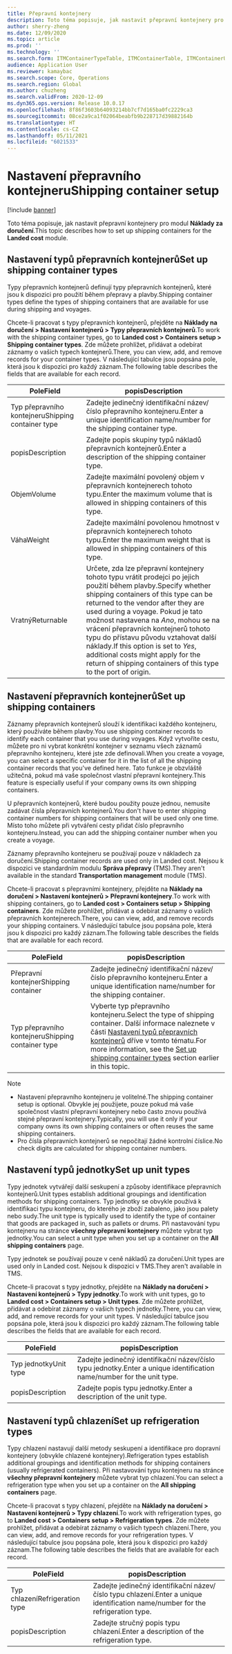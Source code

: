 ```yaml
---
title: Přepravní kontejnery
description: Toto téma popisuje, jak nastavit přepravní kontejnery pro modul nákladů za doručení.
author: sherry-zheng
ms.date: 12/09/2020
ms.topic: article
ms.prod: ''
ms.technology: ''
ms.search.form: ITMContainerTypeTable, ITMContainerTable, ITMContainerUnitTypeTable, ITMRefrigerationTypeTable, ITMContainersListPage, ITMContainers
audience: Application User
ms.reviewer: kamaybac
ms.search.scope: Core, Operations
ms.search.region: Global
ms.author: chuzheng
ms.search.validFrom: 2020-12-09
ms.dyn365.ops.version: Release 10.0.17
ms.openlocfilehash: 8f86f3603b64093214bb7cf7d165ba0fc2229ca3
ms.sourcegitcommit: 08ce2a9ca1f02064beabfb9b228717d39882164b
ms.translationtype: HT
ms.contentlocale: cs-CZ
ms.lasthandoff: 05/11/2021
ms.locfileid: "6021533"
---
```

# <a name="shipping-container-setup"></a><span data-ttu-id="fbc20-103">Nastavení přepravního kontejneru</span><span class="sxs-lookup"><span data-stu-id="fbc20-103">Shipping container setup</span></span>

[!include [banner](../../includes/banner.md)]

<span data-ttu-id="fbc20-104">Toto téma popisuje, jak nastavit přepravní kontejnery pro modul **Náklady za doručení**.</span><span class="sxs-lookup"><span data-stu-id="fbc20-104">This topic describes how to set up shipping containers for the **Landed cost** module.</span></span>

## <a name="set-up-shipping-container-types"></a><a id="shipping-container-types"></a><span data-ttu-id="fbc20-105">Nastavení typů přepravních kontejnerů</span><span class="sxs-lookup"><span data-stu-id="fbc20-105">Set up shipping container types</span></span>

<span data-ttu-id="fbc20-106">Typy přepravních kontejnerů definují typy přepravních kontejnerů, které jsou k dispozici pro použití během přepravy a plavby.</span><span class="sxs-lookup"><span data-stu-id="fbc20-106">Shipping container types define the types of shipping containers that are available for use during shipping and voyages.</span></span>

<span data-ttu-id="fbc20-107">Chcete-li pracovat s typy přepravních kontejnerů, přejděte na **Náklady na doručení \> Nastavení kontejnerů \> Typy přepravních kontejnerů**.</span><span class="sxs-lookup"><span data-stu-id="fbc20-107">To work with the shipping container types, go to **Landed cost \> Containers setup \> Shipping container types**.</span></span> <span data-ttu-id="fbc20-108">Zde můžete prohlížet, přidávat a odebírat záznamy o vašich typech kontejnerů.</span><span class="sxs-lookup"><span data-stu-id="fbc20-108">There, you can view, add, and remove records for your container types.</span></span> <span data-ttu-id="fbc20-109">V následující tabulce jsou popsána pole, která jsou k dispozici pro každý záznam.</span><span class="sxs-lookup"><span data-stu-id="fbc20-109">The following table describes the fields that are available for each record.</span></span>

| <span data-ttu-id="fbc20-110">Pole</span><span class="sxs-lookup"><span data-stu-id="fbc20-110">Field</span></span> | <span data-ttu-id="fbc20-111">popis</span><span class="sxs-lookup"><span data-stu-id="fbc20-111">Description</span></span> |
|---|---|
| <span data-ttu-id="fbc20-112">Typ přepravního kontejneru</span><span class="sxs-lookup"><span data-stu-id="fbc20-112">Shipping container type</span></span> | <span data-ttu-id="fbc20-113">Zadejte jedinečný identifikační název/číslo přepravního kontejneru.</span><span class="sxs-lookup"><span data-stu-id="fbc20-113">Enter a unique identification name/number for the shipping container type.</span></span> |
| <span data-ttu-id="fbc20-114">popis</span><span class="sxs-lookup"><span data-stu-id="fbc20-114">Description</span></span> | <span data-ttu-id="fbc20-115">Zadejte popis skupiny typů nákladů přepravních kontejnerů.</span><span class="sxs-lookup"><span data-stu-id="fbc20-115">Enter a description of the shipping container type.</span></span> |
| <span data-ttu-id="fbc20-116">Objem</span><span class="sxs-lookup"><span data-stu-id="fbc20-116">Volume</span></span> | <span data-ttu-id="fbc20-117">Zadejte maximální povolený objem v přepravních kontejnerech tohoto typu.</span><span class="sxs-lookup"><span data-stu-id="fbc20-117">Enter the maximum volume that is allowed in shipping containers of this type.</span></span> |
| <span data-ttu-id="fbc20-118">Váha</span><span class="sxs-lookup"><span data-stu-id="fbc20-118">Weight</span></span> | <span data-ttu-id="fbc20-119">Zadejte maximální povolenou hmotnost v přepravních kontejnerech tohoto typu.</span><span class="sxs-lookup"><span data-stu-id="fbc20-119">Enter the maximum weight that is allowed in shipping containers of this type.</span></span> |
| <span data-ttu-id="fbc20-120">Vratný</span><span class="sxs-lookup"><span data-stu-id="fbc20-120">Returnable</span></span> | <span data-ttu-id="fbc20-121">Určete, zda lze přepravní kontejnery tohoto typu vrátit prodejci po jejich použití během plavby.</span><span class="sxs-lookup"><span data-stu-id="fbc20-121">Specify whether shipping containers of this type can be returned to the vendor after they are used during a voyage.</span></span> <span data-ttu-id="fbc20-122">Pokud je tato možnost nastavena na *Ano*, mohou se na vrácení přepravních kontejnerů tohoto typu do přístavu původu vztahovat další náklady.</span><span class="sxs-lookup"><span data-stu-id="fbc20-122">If this option is set to *Yes*, additional costs might apply for the return of shipping containers of this type to the port of origin.</span></span> |

## <a name="set-up-shipping-containers"></a><span data-ttu-id="fbc20-123">Nastavení přepravních kontejnerů</span><span class="sxs-lookup"><span data-stu-id="fbc20-123">Set up shipping containers</span></span>

<span data-ttu-id="fbc20-124">Záznamy přepravních kontejnerů slouží k identifikaci každého kontejneru, který používáte během plavby.</span><span class="sxs-lookup"><span data-stu-id="fbc20-124">You use shipping container records to identify each container that you use during voyages.</span></span> <span data-ttu-id="fbc20-125">Když vytvoříte cestu, můžete pro ni vybrat konkrétní kontejner v seznamu všech záznamů přepravního kontejneru, které jste zde definovali.</span><span class="sxs-lookup"><span data-stu-id="fbc20-125">When you create a voyage, you can select a specific container for it in the list of all the shipping container records that you've defined here.</span></span> <span data-ttu-id="fbc20-126">Tato funkce je obzvláště užitečná, pokud má vaše společnost vlastní přepravní kontejnery.</span><span class="sxs-lookup"><span data-stu-id="fbc20-126">This feature is especially useful if your company owns its own shipping containers.</span></span>

<span data-ttu-id="fbc20-127">U přepravních kontejnerů, které budou použity pouze jednou, nemusíte zadávat čísla přepravních kontejnerů.</span><span class="sxs-lookup"><span data-stu-id="fbc20-127">You don't have to enter shipping container numbers for shipping containers that will be used only one time.</span></span> <span data-ttu-id="fbc20-128">Místo toho můžete při vytváření cesty přidat číslo přepravního kontejneru.</span><span class="sxs-lookup"><span data-stu-id="fbc20-128">Instead, you can add the shipping container number when you create a voyage.</span></span>

<span data-ttu-id="fbc20-129">Záznamy přepravního kontejneru se používají pouze v nákladech za doručení.</span><span class="sxs-lookup"><span data-stu-id="fbc20-129">Shipping container records are used only in Landed cost.</span></span> <span data-ttu-id="fbc20-130">Nejsou k dispozici ve standardním modulu **Správa přepravy** (TMS).</span><span class="sxs-lookup"><span data-stu-id="fbc20-130">They aren't available in the standard **Transportation management** module (TMS).</span></span>

<span data-ttu-id="fbc20-131">Chcete-li pracovat s přepravními kontejnery, přejděte na **Náklady na doručení \> Nastavení kontejnerů \> Přepravní kontejnery**.</span><span class="sxs-lookup"><span data-stu-id="fbc20-131">To work with shipping containers, go to **Landed cost \> Containers setup \> Shipping containers**.</span></span> <span data-ttu-id="fbc20-132">Zde můžete prohlížet, přidávat a odebírat záznamy o vašich přepravních kontejnerech.</span><span class="sxs-lookup"><span data-stu-id="fbc20-132">There, you can view, add, and remove records your shipping containers.</span></span> <span data-ttu-id="fbc20-133">V následující tabulce jsou popsána pole, která jsou k dispozici pro každý záznam.</span><span class="sxs-lookup"><span data-stu-id="fbc20-133">The following table describes the fields that are available for each record.</span></span>

| <span data-ttu-id="fbc20-134">Pole</span><span class="sxs-lookup"><span data-stu-id="fbc20-134">Field</span></span> | <span data-ttu-id="fbc20-135">popis</span><span class="sxs-lookup"><span data-stu-id="fbc20-135">Description</span></span> |
|---|---|
| <span data-ttu-id="fbc20-136">Přepravní kontejner</span><span class="sxs-lookup"><span data-stu-id="fbc20-136">Shipping container</span></span> | <span data-ttu-id="fbc20-137">Zadejte jedinečný identifikační název/číslo přepravního kontejneru.</span><span class="sxs-lookup"><span data-stu-id="fbc20-137">Enter a unique identification name/number for the shipping container.</span></span> |
| <span data-ttu-id="fbc20-138">Typ přepravního kontejneru</span><span class="sxs-lookup"><span data-stu-id="fbc20-138">Shipping container type</span></span> | <span data-ttu-id="fbc20-139">Vyberte typ přepravního kontejneru.</span><span class="sxs-lookup"><span data-stu-id="fbc20-139">Select the type of shipping container.</span></span> <span data-ttu-id="fbc20-140">Další informace naleznete v části [Nastavení typů přepravních kontejnerů](#shipping-container-types) dříve v tomto tématu.</span><span class="sxs-lookup"><span data-stu-id="fbc20-140">For more information, see the [Set up shipping container types](#shipping-container-types) section earlier in this topic.</span></span> |

> [!NOTE]
> - <span data-ttu-id="fbc20-141">Nastavení přepravního kontejneru je volitelné.</span><span class="sxs-lookup"><span data-stu-id="fbc20-141">The shipping container setup is optional.</span></span> <span data-ttu-id="fbc20-142">Obvykle jej použijete, pouze pokud má vaše společnost vlastní přepravní kontejnery nebo často znovu používá stejné přepravní kontejnery.</span><span class="sxs-lookup"><span data-stu-id="fbc20-142">Typically, you will use it only if your company owns its own shipping containers or often reuses the same shipping containers.</span></span>
> - <span data-ttu-id="fbc20-143">Pro čísla přepravních kontejnerů se nepočítají žádné kontrolní číslice.</span><span class="sxs-lookup"><span data-stu-id="fbc20-143">No check digits are calculated for shipping container numbers.</span></span>

## <a name="set-up-unit-types"></a><a name="unit-types"></a><span data-ttu-id="fbc20-144">Nastavení typů jednotky</span><span class="sxs-lookup"><span data-stu-id="fbc20-144">Set up unit types</span></span>

<span data-ttu-id="fbc20-145">Typy jednotek vytvářejí další seskupení a způsoby identifikace přepravních kontejnerů.</span><span class="sxs-lookup"><span data-stu-id="fbc20-145">Unit types establish additional groupings and identification methods for shipping containers.</span></span> <span data-ttu-id="fbc20-146">Typ jednotky se obvykle používá k identifikaci typu kontejneru, do kterého je zboží zabaleno, jako jsou palety nebo sudy.</span><span class="sxs-lookup"><span data-stu-id="fbc20-146">The unit type is typically used to identify the type of container that goods are packaged in, such as pallets or drums.</span></span> <span data-ttu-id="fbc20-147">Při nastavování typu kontejneru na stránce **všechny přepravní kontejnery** můžete vybrat typ jednotky.</span><span class="sxs-lookup"><span data-stu-id="fbc20-147">You can select a unit type when you set up a container on the **All shipping containers** page.</span></span>

<span data-ttu-id="fbc20-148">Typy jednotek se používají pouze v ceně nákladů za doručení.</span><span class="sxs-lookup"><span data-stu-id="fbc20-148">Unit types are used only in Landed cost.</span></span> <span data-ttu-id="fbc20-149">Nejsou k dispozici v TMS.</span><span class="sxs-lookup"><span data-stu-id="fbc20-149">They aren't available in TMS.</span></span>

<span data-ttu-id="fbc20-150">Chcete-li pracovat s typy jednotky, přejděte na **Náklady na doručení \> Nastavení kontejnerů \> Typy jednotky**.</span><span class="sxs-lookup"><span data-stu-id="fbc20-150">To work with unit types, go to **Landed cost \> Containers setup \> Unit types**.</span></span> <span data-ttu-id="fbc20-151">Zde můžete prohlížet, přidávat a odebírat záznamy o vašich typech jednotky.</span><span class="sxs-lookup"><span data-stu-id="fbc20-151">There, you can view, add, and remove records for your unit types.</span></span> <span data-ttu-id="fbc20-152">V následující tabulce jsou popsána pole, která jsou k dispozici pro každý záznam.</span><span class="sxs-lookup"><span data-stu-id="fbc20-152">The following table describes the fields that are available for each record.</span></span>

| <span data-ttu-id="fbc20-153">Pole</span><span class="sxs-lookup"><span data-stu-id="fbc20-153">Field</span></span> | <span data-ttu-id="fbc20-154">popis</span><span class="sxs-lookup"><span data-stu-id="fbc20-154">Description</span></span> |
|---|---|
| <span data-ttu-id="fbc20-155">Typ jednotky</span><span class="sxs-lookup"><span data-stu-id="fbc20-155">Unit type</span></span> | <span data-ttu-id="fbc20-156">Zadejte jedinečný identifikační název/číslo typu jednotky.</span><span class="sxs-lookup"><span data-stu-id="fbc20-156">Enter a unique identification name/number for the unit type.</span></span> |
| <span data-ttu-id="fbc20-157">popis</span><span class="sxs-lookup"><span data-stu-id="fbc20-157">Description</span></span> | <span data-ttu-id="fbc20-158">Zadejte popis typu jednotky.</span><span class="sxs-lookup"><span data-stu-id="fbc20-158">Enter a description of the unit type.</span></span> |

## <a name="set-up-refrigeration-types"></a><a name="refrigeration-types"></a><span data-ttu-id="fbc20-159">Nastavení typů chlazení</span><span class="sxs-lookup"><span data-stu-id="fbc20-159">Set up refrigeration types</span></span>

<span data-ttu-id="fbc20-160">Typy chlazení nastavují další metody seskupení a identifikace pro dopravní kontejnery (obvykle chlazené kontejnery).</span><span class="sxs-lookup"><span data-stu-id="fbc20-160">Refrigeration types establish additional groupings and identification methods for shipping containers (usually refrigerated containers).</span></span> <span data-ttu-id="fbc20-161">Při nastavování typu kontejneru na stránce **všechny přepravní kontejnery** můžete vybrat typ chlazení.</span><span class="sxs-lookup"><span data-stu-id="fbc20-161">You can select a refrigeration type when you set up a container on the **All shipping containers** page.</span></span>

<span data-ttu-id="fbc20-162">Chcete-li pracovat s typy chlazení, přejděte na **Náklady na doručení \> Nastavení kontejnerů \> Typy chlazení**.</span><span class="sxs-lookup"><span data-stu-id="fbc20-162">To work with refrigeration types, go to **Landed cost \> Containers setup \> Refrigeration types**.</span></span> <span data-ttu-id="fbc20-163">Zde můžete prohlížet, přidávat a odebírat záznamy o vašich typech chlazení.</span><span class="sxs-lookup"><span data-stu-id="fbc20-163">There, you can view, add, and remove records for your refrigeration types.</span></span> <span data-ttu-id="fbc20-164">V následující tabulce jsou popsána pole, která jsou k dispozici pro každý záznam.</span><span class="sxs-lookup"><span data-stu-id="fbc20-164">The following table describes the fields that are available for each record.</span></span>

| <span data-ttu-id="fbc20-165">Pole</span><span class="sxs-lookup"><span data-stu-id="fbc20-165">Field</span></span> | <span data-ttu-id="fbc20-166">popis</span><span class="sxs-lookup"><span data-stu-id="fbc20-166">Description</span></span> |
|---|---|
| <span data-ttu-id="fbc20-167">Typ chlazení</span><span class="sxs-lookup"><span data-stu-id="fbc20-167">Refrigeration type</span></span> | <span data-ttu-id="fbc20-168">Zadejte jedinečný identifikační název/číslo typu chlazení.</span><span class="sxs-lookup"><span data-stu-id="fbc20-168">Enter a unique identification name/number for the refrigeration type.</span></span> |
| <span data-ttu-id="fbc20-169">popis</span><span class="sxs-lookup"><span data-stu-id="fbc20-169">Description</span></span> | <span data-ttu-id="fbc20-170">Zadejte stručný popis typu chlazení.</span><span class="sxs-lookup"><span data-stu-id="fbc20-170">Enter a description of the refrigeration type.</span></span> |
